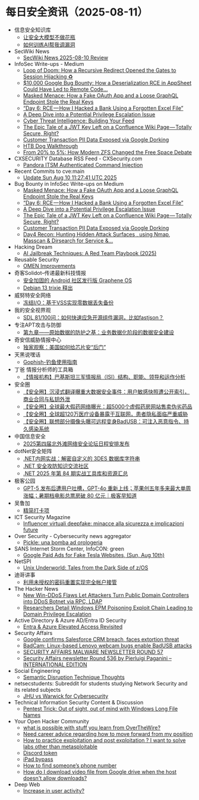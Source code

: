 # 每日安全资讯（2025-08-11）

- 信息安全知识库
  - [让安全大模型不做花瓶](https://vipread.com/library/topic/4003)
  - [如何训练AI帮我调漏洞](https://vipread.com/library/topic/4004)
- SecWiki News
  - [SecWiki News 2025-08-10 Review](http://www.sec-wiki.com/?2025-08-10)
- InfoSec Write-ups - Medium
  - [Loop of Doom: How a Recursive Redirect Opened the Gates to Session Hijacking ♻️](https://infosecwriteups.com/loop-of-doom-how-a-recursive-redirect-opened-the-gates-to-session-hijacking-%EF%B8%8F-705417f3e741?source=rss----7b722bfd1b8d---4)
  - [$10,000 Google Bug Bounty: How a Deserialization RCE in AppSheet Could Have Led to Remote Code…](https://infosecwriteups.com/10-000-google-bug-bounty-how-a-deserialization-rce-in-appsheet-could-have-led-to-remote-code-955b0a2e840b?source=rss----7b722bfd1b8d---4)
  - [Masked Menace: How a Fake OAuth App and a Loose GraphQL Endpoint Stole the Real Keys](https://infosecwriteups.com/masked-menace-how-a-fake-oauth-app-and-a-loose-graphql-endpoint-stole-the-real-keys-cec06ed964cd?source=rss----7b722bfd1b8d---4)
  - [“Day 6: RCE — How I Hacked a Bank Using a Forgotten Excel File”](https://infosecwriteups.com/day-6-rce-how-i-hacked-a-bank-using-a-forgotten-excel-file-e0eb14758136?source=rss----7b722bfd1b8d---4)
  - [A Deep Dive into a Potential Privilege Escalation Issue](https://infosecwriteups.com/a-deep-dive-into-a-potential-privilege-escalation-issue-313a6040d458?source=rss----7b722bfd1b8d---4)
  - [Cyber Threat Intelligence: Building Your Feed](https://infosecwriteups.com/cyber-threat-intelligence-building-your-feed-5faed84512b4?source=rss----7b722bfd1b8d---4)
  - [The Epic Tale of a JWT Key Left on a Confluence Wiki Page — Totally Secure, Right?](https://infosecwriteups.com/the-epic-tale-of-a-jwt-key-left-on-a-confluence-wiki-page-totally-secure-right-141189f1d9c3?source=rss----7b722bfd1b8d---4)
  - [Customer Transaction PII Data Exposed via Google Dorking](https://infosecwriteups.com/third-party-google-dorking-e90c2126a3dc?source=rss----7b722bfd1b8d---4)
  - [HTB Dog Walkthrough](https://infosecwriteups.com/htb-dog-walkthrough-2d840513f463?source=rss----7b722bfd1b8d---4)
  - [From 20% to 5%: How Modern ZFS Changed the Free Space Debate](https://infosecwriteups.com/from-20-to-5-how-modern-zfs-changed-the-free-space-debate-dd04697b7932?source=rss----7b722bfd1b8d---4)
- CXSECURITY Database RSS Feed - CXSecurity.com
  - [Pandora ITSM Authenticated Command Injection](https://cxsecurity.com/issue/WLB-2025080007)
- Recent Commits to cve:main
  - [Update Sun Aug 10 11:27:41 UTC 2025](https://github.com/trickest/cve/commit/87656684472ec01af127ace592469b0860ca2dd3)
- Bug Bounty in InfoSec Write-ups on Medium
  - [Masked Menace: How a Fake OAuth App and a Loose GraphQL Endpoint Stole the Real Keys](https://infosecwriteups.com/masked-menace-how-a-fake-oauth-app-and-a-loose-graphql-endpoint-stole-the-real-keys-cec06ed964cd?source=rss----7b722bfd1b8d--bug_bounty)
  - [“Day 6: RCE — How I Hacked a Bank Using a Forgotten Excel File”](https://infosecwriteups.com/day-6-rce-how-i-hacked-a-bank-using-a-forgotten-excel-file-e0eb14758136?source=rss----7b722bfd1b8d--bug_bounty)
  - [A Deep Dive into a Potential Privilege Escalation Issue](https://infosecwriteups.com/a-deep-dive-into-a-potential-privilege-escalation-issue-313a6040d458?source=rss----7b722bfd1b8d--bug_bounty)
  - [The Epic Tale of a JWT Key Left on a Confluence Wiki Page — Totally Secure, Right?](https://infosecwriteups.com/the-epic-tale-of-a-jwt-key-left-on-a-confluence-wiki-page-totally-secure-right-141189f1d9c3?source=rss----7b722bfd1b8d--bug_bounty)
  - [Customer Transaction PII Data Exposed via Google Dorking](https://infosecwriteups.com/third-party-google-dorking-e90c2126a3dc?source=rss----7b722bfd1b8d--bug_bounty)
  - [Day4 Recon: Hunting Hidden Attack Surfaces , using Nmap, Masscan & Dirsearch for Service &…](https://infosecwriteups.com/day4-recon-hunting-hidden-attack-surfaces-using-nmap-masscan-dirsearch-for-service-c623de2fcdf6?source=rss----7b722bfd1b8d--bug_bounty)
- Hacking Dream
  - [AI Jailbreak Techniques: A Red Team Playbook (2025)](https://www.hackingdream.net/2025/08/ai-jailbreak-techniques-red-team-playbook.html)
- Reusable Security
  - [OMEN Improvements](https://reusablesec.blogspot.com/2025/08/omen-improvements.html)
- 奇客Solidot–传递最新科技情报
  - [安全加固的 Android 社区发行版 Graphene OS](https://www.solidot.org/story?sid=82004)
  - [Debian 13 trixie 释出](https://www.solidot.org/story?sid=82003)
- 威努特安全网络
  - [冻结I/O：基于VSS实现零数据丢失备份](https://mp.weixin.qq.com/s?__biz=MzAwNTgyODU3NQ==&mid=2651134698&idx=1&sn=dcee587408c2f41e470c5a153b754302)
- 我的安全视界观
  - [SDL 81/100问：如何快速应急开源组件漏洞，比如fastjson？](https://mp.weixin.qq.com/s?__biz=MzI3Njk2OTIzOQ==&mid=2247487000&idx=1&sn=46e7accf39c45239402403c64980d3e4)
- 专注APT攻击与防御
  - [第九章——原始数据的防护之基：业务数据化阶段的数据安全建设](https://micropoor.blogspot.com/2025/08/blog-post_10.html)
- 奇安信威胁情报中心
  - [独家观察：美国如何给芯片安“后门”](https://mp.weixin.qq.com/s?__biz=MzI2MDc2MDA4OA==&mid=2247515563&idx=1&sn=18f7b85025523606726c4c9087595489)
- 天黑说嘿话
  - [Gophish-钓鱼使用指南](https://mp.weixin.qq.com/s?__biz=MzI5NTQ5MTAzMA==&mid=2247484558&idx=1&sn=ca62a04441d09ba34a5eb418b0c66446)
- 丁爸 情报分析师的工具箱
  - [【情报机构】巴基斯坦三军情报局（ISI）结构、职能、领导和运作分析](https://mp.weixin.qq.com/s?__biz=MzI2MTE0NTE3Mw==&mid=2651151484&idx=1&sn=b95493402b4d95f618941806e164e751)
- 安全圈
  - [【安全圈】沉浸式翻译曝重大数据安全事件：用户敏感快照遭公开索引，商业合同与私钥外泄](https://mp.weixin.qq.com/s?__biz=MzIzMzE4NDU1OQ==&mid=2652071080&idx=1&sn=fdfd5cc5dc78faa234261c98b07bf084)
  - [【安全圈】全球最大假药网络曝光：超5000个虚假药房网站售卖伪劣药品](https://mp.weixin.qq.com/s?__biz=MzIzMzE4NDU1OQ==&mid=2652071080&idx=2&sn=aaf90d76599492ed78b0ef1adb59dddf)
  - [【安全圈】全球超120万医疗设备暴露于互联网，患者隐私面临严重威胁](https://mp.weixin.qq.com/s?__biz=MzIzMzE4NDU1OQ==&mid=2652071080&idx=3&sn=136d1c795f55b582d3752540a164e845)
  - [【安全圈】联想部分摄像头曝可远程变身BadUSB：可注入恶意指令、持久感染系统](https://mp.weixin.qq.com/s?__biz=MzIzMzE4NDU1OQ==&mid=2652071080&idx=4&sn=356dc67df87adf99594b3cf6eda08b48)
- 中国信息安全
  - [2025第四届北外滩网络安全论坛日程安排发布](https://mp.weixin.qq.com/s?__biz=MzA5MzE5MDAzOA==&mid=2664247324&idx=1&sn=e09d2ca7ccad65045f550e79dd814989)
- dotNet安全矩阵
  - [.NET内网实战：解密自定义的 3DES 数据库字符串](https://mp.weixin.qq.com/s?__biz=MzUyOTc3NTQ5MA==&mid=2247500269&idx=1&sn=a35358af8e1876c90f76321a674d45bc)
  - [.NET 安全攻防知识交流社区](https://mp.weixin.qq.com/s?__biz=MzUyOTc3NTQ5MA==&mid=2247500269&idx=2&sn=2123bf87f1137124fc94489cf137c13d)
  - [.NET 2025 年第 84 期实战工具库和资源汇总](https://mp.weixin.qq.com/s?__biz=MzUyOTc3NTQ5MA==&mid=2247500269&idx=3&sn=24ba086a77655c27d9b33c18f3ba96c8)
- 极客公园
  - [GPT-5 发布后遭用户吐槽，GPT-4o 重新上线；苹果创五年多来最大单周涨幅；暑期档电影总票房破 80 亿元｜极客早知道](https://mp.weixin.qq.com/s?__biz=MTMwNDMwODQ0MQ==&mid=2653084492&idx=1&sn=c5a41ad06320486f9b23ea552acdc108)
- 吴鲁加
  - [精简打卡项](https://mp.weixin.qq.com/s?__biz=Mzg5NDY4ODM1MA==&mid=2247485676&idx=1&sn=6088c0b5cf0b2b123908c7133c6adac2)
- ICT Security Magazine
  - [Influencer virtuali deepfake: minacce alla sicurezza e implicazioni future](https://www.ictsecuritymagazine.com/notizie/influencer-virtuali-deepfake/)
- Over Security - Cybersecurity news aggregator
  - [Pickle: una bomba ad orologeria](https://codiceinsicuro.it/blog/pickle-una-bomba-ad-orologeria/)
- SANS Internet Storm Center, InfoCON: green
  - [Google Paid Ads for Fake Tesla Websites, (Sun, Aug 10th)](https://isc.sans.edu/diary/rss/32186)
- NetSPI
  - [Unix Underworld: Tales from the Dark Side of z/OS](https://www.netspi.com/blog/executive-blog/mainframe-penetration-testing/unix-underworld-tales-from-the-dark-side-of-z-os/)
- 迪哥讲事
  - [利用未授权的密码重置实现完全帐户接管](https://mp.weixin.qq.com/s?__biz=MzIzMTIzNTM0MA==&mid=2247498021&idx=1&sn=f1e21dfeadcf0c2ddbe0b840fd478e30)
- The Hacker News
  - [New Win-DDoS Flaws Let Attackers Turn Public Domain Controllers into DDoS Botnet via RPC, LDAP](https://thehackernews.com/2025/08/new-win-ddos-flaws-let-attackers-turn.html)
  - [Researchers Detail Windows EPM Poisoning Exploit Chain Leading to Domain Privilege Escalation](https://thehackernews.com/2025/08/researchers-detail-windows-epm.html)
- Active Directory & Azure AD/Entra ID Security
  - [Entra & Azure Elevated Access Revisited](https://adsecurity.org/?p=4455)
- Security Affairs
  - [Google confirms Salesforce CRM breach, faces extortion threat](https://securityaffairs.com/181017/data-breach/google-confirms-salesforce-crm-breach-faces-extortion-threat.html)
  - [BadCam: Linux-based Lenovo webcam bugs enable BadUSB attacks](https://securityaffairs.com/181005/hacking/badcam-linux-based-lenovo-webcam-bugs-enable-badusb-attacks.html)
  - [SECURITY AFFAIRS MALWARE NEWSLETTER ROUND 57](https://securityaffairs.com/181001/breaking-news/security-affairs-malware-newsletter-round-57.html)
  - [Security Affairs newsletter Round 536 by Pierluigi Paganini – INTERNATIONAL EDITION](https://securityaffairs.com/180993/breaking-news/security-affairs-newsletter-round-536-by-pierluigi-paganini-international-edition.html)
- Social Engineering
  - [Semantic Disruption Technique Thoughts](https://www.reddit.com/r/SocialEngineering/comments/1mmtox4/semantic_disruption_technique_thoughts/)
- netsecstudents: Subreddit for students studying Network Security and its related subjects
  - [JHU vs Warwick for Cybersecurity](https://www.reddit.com/r/netsecstudents/comments/1mmebc8/jhu_vs_warwick_for_cybersecurity/)
- Technical Information Security Content & Discussion
  - [Pentest Trick: Out of sight, out of mind with Windows Long File Names](https://www.reddit.com/r/netsec/comments/1mm72n1/pentest_trick_out_of_sight_out_of_mind_with/)
- Your Open Hacker Community
  - [what is possible with stuff you learn from OverTheWire?](https://www.reddit.com/r/HowToHack/comments/1mmvknr/what_is_possible_with_stuff_you_learn_from/)
  - [Need career advice regarding how to move forward from my position](https://www.reddit.com/r/HowToHack/comments/1mmfja2/need_career_advice_regarding_how_to_move_forward/)
  - [How to practice exploitation and post exploitation ? I want to solve labs other than metasploitable](https://www.reddit.com/r/HowToHack/comments/1mmfmg6/how_to_practice_exploitation_and_post/)
  - [Discord token](https://www.reddit.com/r/HowToHack/comments/1mmssrl/discord_token/)
  - [iPad bypass](https://www.reddit.com/r/HowToHack/comments/1mmx2h8/ipad_bypass/)
  - [How to find someone’s phone number](https://www.reddit.com/r/HowToHack/comments/1mmtvks/how_to_find_someones_phone_number/)
  - [How do I download video file from Google drive when the host doesn't allow downloads?](https://www.reddit.com/r/HowToHack/comments/1mm4yjf/how_do_i_download_video_file_from_google_drive/)
- Deep Web
  - [Increase in user activity?](https://www.reddit.com/r/deepweb/comments/1mmq89r/increase_in_user_activity/)

